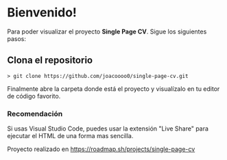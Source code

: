 # Bienvenido!

Para poder visualizar el proyecto **Single Page CV**. Sigue los siguientes pasos:

## Clona el repositorio
```
> git clone https://github.com/joacoooo0/single-page-cv.git
```
Finalmente abre la carpeta donde está el proyecto y visualízalo en tu editor de código favorito.

### Recomendación
Si usas Visual Studio Code, puedes usar la extensión "Live Share" para ejecutar el HTML de una forma mas sencilla.

Proyecto realizado en https://roadmap.sh/projects/single-page-cv
